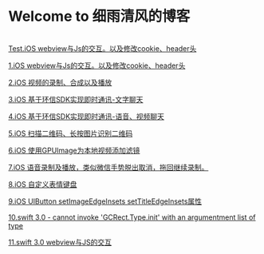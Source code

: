 # Welcome to 细雨清风的博客

<br>
<a href = "http://blog.csdn.net/create_pro/article/details/60140245">Test.iOS webview与Js的交互。以及修改cookie、header头</a>

[1.iOS webview与Js的交互。以及修改cookie、header头](http://blog.csdn.net/create_pro/article/details/60140245)

[2.iOS 视频的录制、合成以及播放](http://blog.csdn.net/create_pro/article/details/60876911)

[3.iOS 基于环信SDK实现即时通讯-文字聊天](http://blog.csdn.net/create_pro/article/details/62420040)

[4.iOS 基于环信SDK实现即时通讯-语音、视频聊天](http://blog.csdn.net/create_pro/article/details/64438747)

[5.iOS 扫描二维码、长按图片识别二维码](http://blog.csdn.net/create_pro/article/details/60139591)

[6.iOS 使用GPUImage为本地视频添加滤镜](http://blog.csdn.net/create_pro/article/details/60964403)

[7.iOS 语音录制及播放，类似微信手势脱出取消，拖回继续录制。](http://blog.csdn.net/create_pro/article/details/60581039)

[8.iOS 自定义表情键盘](http://blog.csdn.net/create_pro/article/details/59577219)

[9.iOS UIButton setImageEdgeInsets setTitleEdgeInsets属性](http://blog.csdn.net/create_pro/article/details/70917096)

[10.swift 3.0 - cannot invoke 'GCRect.Type.init' with an argumentment list of type](http://blog.csdn.net/create_pro/article/details/59543411)

[11.swift 3.0 webview与JS的交互](http://blog.csdn.net/create_pro/article/details/59575664)


